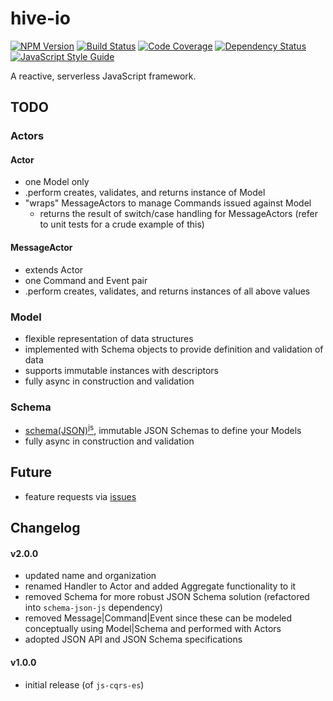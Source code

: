 # hive-io

[![NPM Version][npm-image]][npm-url]
[![Build Status][circle-image]][circle-url]
[![Code Coverage][codecov-image]][codecov-url]
[![Dependency Status][depstat-image]][depstat-url]
[![JavaScript Style Guide][style-image]][style-url]

A reactive, serverless JavaScript framework.

## TODO

### Actors
#### Actor
- one Model only
- .perform creates, validates, and returns instance of Model
- "wraps" MessageActors to manage Commands issued against Model
  - returns the result of switch/case handling for MessageActors (refer to unit tests for a crude example of this)

#### MessageActor
- extends Actor
- one Command and Event pair
- .perform creates, validates, and returns instances of all above values

### Model
- flexible representation of data structures
- implemented with Schema objects to provide definition and validation of data
- supports immutable instances with descriptors
- fully async in construction and validation

### Schema
- [schema(JSON)<sup>js</sup>](https://www.npmjs.com/package/schema-json-js), immutable JSON Schemas to define your Models
- fully async in construction and validation

## Future
- feature requests via [issues](https://github.com/fnalabs/hive-io/issues)

## Changelog
#### v2.0.0
- updated name and organization
- renamed Handler to Actor and added Aggregate functionality to it
- removed Schema for more robust JSON Schema solution (refactored into `schema-json-js` dependency)
- removed Message|Command|Event since these can be modeled conceptually using Model|Schema and performed with Actors
- adopted JSON API and JSON Schema specifications

#### v1.0.0
- initial release (of `js-cqrs-es`)

[npm-image]: https://img.shields.io/npm/v/hive-io.svg
[npm-url]: https://www.npmjs.com/package/hive-io

[circle-image]: https://img.shields.io/circleci/project/github/fnalabs/hive-js.svg
[circle-url]: https://circleci.com/gh/fnalabs/hive-js

[codecov-image]: https://img.shields.io/codecov/c/github/fnalabs/hive-js.svg
[codecov-url]: https://codecov.io/gh/fnalabs/hive-js

[depstat-image]: https://img.shields.io/david/fnalabs/hive-js.svg
[depstat-url]: https://david-dm.org/fnalabs/hive-js

[style-image]: https://img.shields.io/badge/code_style-standard-brightgreen.svg
[style-url]: https://standardjs.com
